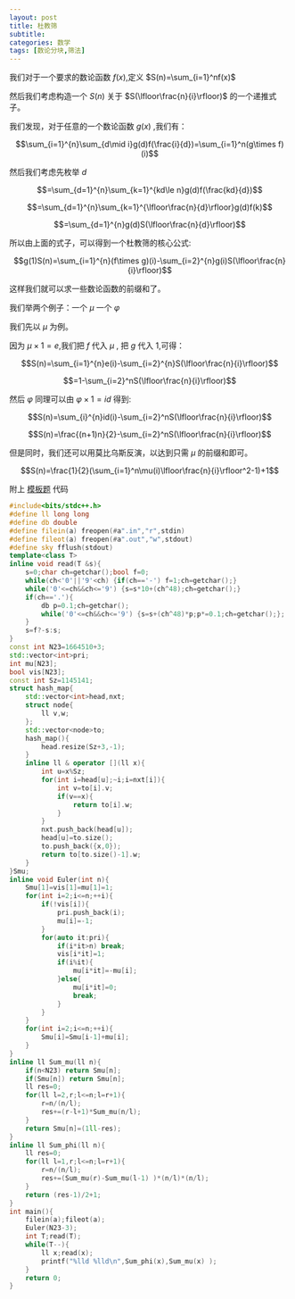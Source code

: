 ```yaml
---
layout: post
title: 杜教筛
subtitle: 
categories: 数学
tags: [数论分块,筛法]
---
```


我们对于一个要求的数论函数 $f(x)$,定义 $S(n)=\sum_{i=1}^nf(x)$ 

然后我们考虑构造一个 $S(n)$ 关于 $S(\lfloor\frac{n}{i}\rfloor)$ 的一个递推式子。

我们发现，对于任意的一个数论函数 $g(x)$ ,我们有：

$$\sum_{i=1}^{n}\sum_{d\mid i}g(d)f(\frac{i}{d})=\sum_{i=1}^n(g\times f)(i)$$

然后我们考虑先枚举 $d$

$$=\sum_{d=1}^{n}\sum_{k=1}^{kd\le n}g(d)f(\frac{kd}{d})$$

$$=\sum_{d=1}^{n}\sum_{k=1}^{\lfloor\frac{n}{d}\rfloor}g(d)f(k)$$

$$=\sum_{d=1}^{n}g(d)S(\lfloor\frac{n}{d}\rfloor)$$

所以由上面的式子，可以得到一个杜教筛的核心公式:

$$g(1)S(n)=\sum_{i=1}^{n}(f\times g)(i)-\sum_{i=2}^{n}g(i)S(\lfloor\frac{n}{i}\rfloor)$$

这样我们就可以求一些数论函数的前缀和了。

我们举两个例子：一个 $\mu$ 一个 $\varphi$

我们先以 $\mu$ 为例。

因为 $\mu \times 1=e$,我们把 $f$ 代入 $\mu$ , 把 $g$ 代入 $1$,可得：

$$S(n)=\sum_{i=1}^{n}e(i)-\sum_{i=2}^{n}S(\lfloor\frac{n}{i}\rfloor)$$

$$=1-\sum_{i=2}^nS(\lfloor\frac{n}{i}\rfloor)$$

然后 $\varphi$ 同理可以由 $\varphi\times1=id$ 得到:

$$S(n)=\sum_{i}^{n}id(i)-\sum_{i=2}^nS(\lfloor\frac{n}{i}\rfloor)$$

$$S(n)=\frac{(n+1)n}{2}-\sum_{i=2}^nS(\lfloor\frac{n}{i}\rfloor)$$

但是同时，我们还可以用莫比乌斯反演，以达到只需 $\mu$ 的前缀和即可。

$$S(n)=\frac{1}{2}(\sum_{i=1}^n\mu(i)\lfloor\frac{n}{i}\rfloor^2-1)+1$$

附上 [模板题](https://www.luogu.com.cn/problem/P4213) 代码

```cpp
#include<bits/stdc++.h>
#define ll long long
#define db double
#define filein(a) freopen(#a".in","r",stdin)
#define fileot(a) freopen(#a".out","w",stdout)
#define sky fflush(stdout)
template<class T>
inline void read(T &s){
	s=0;char ch=getchar();bool f=0;
	while(ch<'0'||'9'<ch) {if(ch=='-') f=1;ch=getchar();}
	while('0'<=ch&&ch<='9') {s=s*10+(ch^48);ch=getchar();}
	if(ch=='.'){
		db p=0.1;ch=getchar();
		while('0'<=ch&&ch<='9') {s=s+(ch^48)*p;p*=0.1;ch=getchar();};
	}
	s=f?-s:s;
}
const int N23=1664510+3;
std::vector<int>pri;
int mu[N23];
bool vis[N23];
const int Sz=1145141;
struct hash_map{
	std::vector<int>head,nxt;
	struct node{
		ll v,w;
	};
	std::vector<node>to;
	hash_map(){
		head.resize(Sz+3,-1);
	}
	inline ll & operator [](ll x){
		int u=x%Sz;
		for(int i=head[u];~i;i=nxt[i]){
			int v=to[i].v;
			if(v==x){
				return to[i].w;
			}
		}
		nxt.push_back(head[u]);
		head[u]=to.size();
		to.push_back({x,0});
		return to[to.size()-1].w;
	}
}Smu;
inline void Euler(int n){
	Smu[1]=vis[1]=mu[1]=1;
	for(int i=2;i<=n;++i){
		if(!vis[i]){
			pri.push_back(i);
			mu[i]=-1;
		}
		for(auto it:pri){
			if(i*it>n) break;
			vis[i*it]=1;
			if(i%it){
				mu[i*it]=-mu[i];
			}else{
				mu[i*it]=0;
				break;
			}
		}
	}
	for(int i=2;i<=n;++i){
		Smu[i]=Smu[i-1]+mu[i];
	}
}
inline ll Sum_mu(ll n){
	if(n<N23) return Smu[n]; 
	if(Smu[n]) return Smu[n];
	ll res=0;
	for(ll l=2,r;l<=n;l=r+1){
		r=n/(n/l);
		res+=(r-l+1)*Sum_mu(n/l);
	}
	return Smu[n]=(1ll-res);
}
inline ll Sum_phi(ll n){
	ll res=0;
	for(ll l=1,r;l<=n;l=r+1){
		r=n/(n/l);
		res+=(Sum_mu(r)-Sum_mu(l-1) )*(n/l)*(n/l);
	}
	return (res-1)/2+1;
}
int main(){
	filein(a);fileot(a);
	Euler(N23-3);
	int T;read(T);
	while(T--){
		ll x;read(x);
		printf("%lld %lld\n",Sum_phi(x),Sum_mu(x) );
	}
	return 0;
}
```